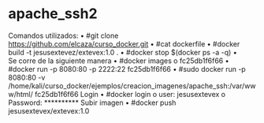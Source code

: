 # apache_ssh2
Comandos utilizados:
•	#git clone  https://github.com/elcaza/curso_docker.git
•	#cat dockerfile 
•	#docker build -t jesusextevez/extevex:1.0 .
•	#docker stop $(docker ps -a -q)
•	
Se corre de la siguiente manera 
•	#docker images
o	fc25db1f6f66
•	#docker run -p 8080:80 -p 2222:22 fc25db1f6f66
•	#sudo docker run -p 8080:80 -v /home/kali/curso_docker/ejemplos/creacion_imagenes/apache_ssh:/var/www/html/ fc25db1f6f66
Login
•	#docker login 
o	user: jesusextevex
o	Password: **********
Subir imagen 
•	#docker push jesusextevex/extevex:1.0
